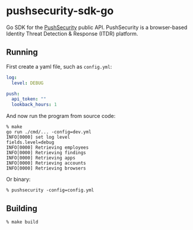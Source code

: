 # pushsecurity-sdk-go

Go SDK for the [PushSecurity](https://pushsecurity.com) public API. PushSecurity is a browser-based Identity Threat Detection & Response (ITDR) platform.

## Running

First create a yaml file, such as `config.yml`:
```yaml
log:
  level: DEBUG

push:
  api_token: ""
  lookback_hours: 1
```

And now run the program from source code:
```shell
% make
go run ./cmd/... -config=dev.yml
INFO[0000] set log level                                 fields.level=debug
INFO[0000] Retrieving employees                         
INFO[0000] Retrieving findings                          
INFO[0000] Retrieving apps                              
INFO[0000] Retrieving accounts                          
INFO[0000] Retrieving browsers            
```

Or binary:
```shell
% pushsecurity -config=config.yml
```

## Building

```shell
% make build
```
